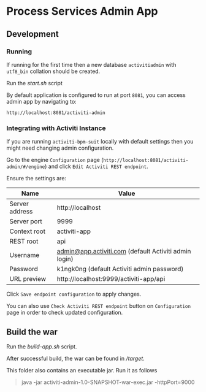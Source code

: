 # Process Services Admin App

## Development

### Running

If running for the first time then a new database `activitiadmin` with `utf8_bin` collation should be created.

Run the *start.sh* script

By default application is configured to run at port `8081`, 
you can access admin app by navigating to:

```text
http://localhost:8081/activiti-admin
```

### Integrating with Activiti Instance

If you are running `activiti-bpm-suit` locally with default settings then you might need changing admin configuration.


Go to the engine `Configuration` page (`http://localhost:8081/activiti-admin/#/engine`) 
and click `Edit Activiti REST endpoint`.

Ensure the settings are:

| Name | Value |
| --- | --- |
| Server address | http://localhost |
| Server port | 9999 |
| Context root | activiti-app |
| REST root | api |
| Username | admin@app.activiti.com (default Activiti admin login) |
| Password | k1ngk0ng (default Activiti admin password) |
| URL preview | http://localhost:9999/activiti-app/api |

Click `Save endpoint configuration` to apply changes.

You can also use `Check Activiti REST endpoint` button on `Configuration` page in order to check updated configuration.

## Build the war

Run the *build-app.sh* script.

After successful build, the war can be found in _/target_.

This folder also contains an executable jar. Run it as follows

> java -jar activiti-admin-1.0-SNAPSHOT-war-exec.jar -httpPort=9000
